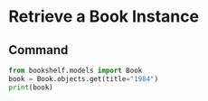 # Retrieve a Book Instance

## Command

```python
from bookshelf.models import Book
book = Book.objects.get(title="1984")
print(book)
```
